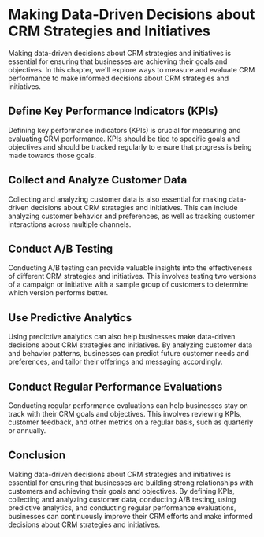 # Making Data-Driven Decisions about CRM Strategies and Initiatives

Making data-driven decisions about CRM strategies and initiatives is essential for ensuring that businesses are achieving their goals and objectives. In this chapter, we'll explore ways to measure and evaluate CRM performance to make informed decisions about CRM strategies and initiatives.

Define Key Performance Indicators (KPIs)
----------------------------------------

Defining key performance indicators (KPIs) is crucial for measuring and evaluating CRM performance. KPIs should be tied to specific goals and objectives and should be tracked regularly to ensure that progress is being made towards those goals.

Collect and Analyze Customer Data
---------------------------------

Collecting and analyzing customer data is also essential for making data-driven decisions about CRM strategies and initiatives. This can include analyzing customer behavior and preferences, as well as tracking customer interactions across multiple channels.

Conduct A/B Testing
-------------------

Conducting A/B testing can provide valuable insights into the effectiveness of different CRM strategies and initiatives. This involves testing two versions of a campaign or initiative with a sample group of customers to determine which version performs better.

Use Predictive Analytics
------------------------

Using predictive analytics can also help businesses make data-driven decisions about CRM strategies and initiatives. By analyzing customer data and behavior patterns, businesses can predict future customer needs and preferences, and tailor their offerings and messaging accordingly.

Conduct Regular Performance Evaluations
---------------------------------------

Conducting regular performance evaluations can help businesses stay on track with their CRM goals and objectives. This involves reviewing KPIs, customer feedback, and other metrics on a regular basis, such as quarterly or annually.

Conclusion
----------

Making data-driven decisions about CRM strategies and initiatives is essential for ensuring that businesses are building strong relationships with customers and achieving their goals and objectives. By defining KPIs, collecting and analyzing customer data, conducting A/B testing, using predictive analytics, and conducting regular performance evaluations, businesses can continuously improve their CRM efforts and make informed decisions about CRM strategies and initiatives.
